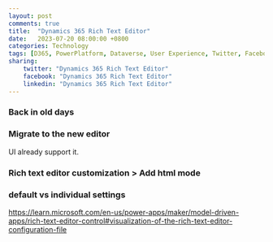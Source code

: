 ```yaml
---
layout: post
comments: true
title:  "Dynamics 365 Rich Text Editor"
date:   2023-07-20 08:00:00 +0800
categories: Technology
tags: [D365, PowerPlatform, Dataverse, User Experience, Twitter, Facebook, LinkedIn]
sharing:
    twitter: "Dynamics 365 Rich Text Editor"
    facebook: "Dynamics 365 Rich Text Editor"
    linkedin: "Dynamics 365 Rich Text Editor"
---
```


### Back in old days

### Migrate to the new editor
UI already support it.

### Rich text editor customization > Add html mode

### default vs individual settings


https://learn.microsoft.com/en-us/power-apps/maker/model-driven-apps/rich-text-editor-control#visualization-of-the-rich-text-editor-configuration-file
